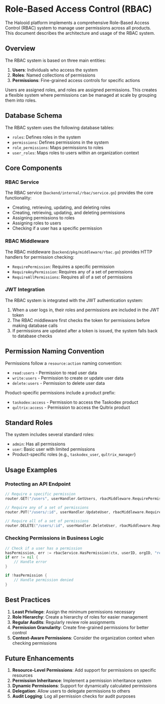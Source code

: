 # Role-Based Access Control (RBAC)

The Halooid platform implements a comprehensive Role-Based Access Control (RBAC) system to manage user permissions across all products. This document describes the architecture and usage of the RBAC system.

## Overview

The RBAC system is based on three main entities:

1. **Users**: Individuals who access the system
2. **Roles**: Named collections of permissions
3. **Permissions**: Fine-grained access controls for specific actions

Users are assigned roles, and roles are assigned permissions. This creates a flexible system where permissions can be managed at scale by grouping them into roles.

## Database Schema

The RBAC system uses the following database tables:

- `roles`: Defines roles in the system
- `permissions`: Defines permissions in the system
- `role_permissions`: Maps permissions to roles
- `user_roles`: Maps roles to users within an organization context

## Core Components

### RBAC Service

The RBAC service (`backend/internal/rbac/service.go`) provides the core functionality:

- Creating, retrieving, updating, and deleting roles
- Creating, retrieving, updating, and deleting permissions
- Assigning permissions to roles
- Assigning roles to users
- Checking if a user has a specific permission

### RBAC Middleware

The RBAC middleware (`backend/pkg/middleware/rbac.go`) provides HTTP handlers for permission checking:

- `RequirePermission`: Requires a specific permission
- `RequireAnyPermission`: Requires any of a set of permissions
- `RequireAllPermissions`: Requires all of a set of permissions

### JWT Integration

The RBAC system is integrated with the JWT authentication system:

1. When a user logs in, their roles and permissions are included in the JWT token
2. The RBAC middleware first checks the token for permissions before making database calls
3. If permissions are updated after a token is issued, the system falls back to database checks

## Permission Naming Convention

Permissions follow a `resource:action` naming convention:

- `read:users` - Permission to read user data
- `write:users` - Permission to create or update user data
- `delete:users` - Permission to delete user data

Product-specific permissions include a product prefix:

- `taskodex:access` - Permission to access the Taskodex product
- `qultrix:access` - Permission to access the Qultrix product

## Standard Roles

The system includes several standard roles:

- `admin`: Has all permissions
- `user`: Basic user with limited permissions
- Product-specific roles (e.g., `taskodex_user`, `qultrix_manager`)

## Usage Examples

### Protecting an API Endpoint

```go
// Require a specific permission
router.GET("/users", userHandler.GetUsers, rbacMiddleware.RequirePermission("read:users"))

// Require any of a set of permissions
router.PUT("/users/:id", userHandler.UpdateUser, rbacMiddleware.RequireAnyPermission("write:users", "admin:access"))

// Require all of a set of permissions
router.DELETE("/users/:id", userHandler.DeleteUser, rbacMiddleware.RequireAllPermissions("delete:users", "admin:access"))
```

### Checking Permissions in Business Logic

```go
// Check if a user has a permission
hasPermission, err := rbacService.HasPermission(ctx, userID, orgID, "read:users")
if err != nil {
    // Handle error
}

if !hasPermission {
    // Handle permission denied
}
```

## Best Practices

1. **Least Privilege**: Assign the minimum permissions necessary
2. **Role Hierarchy**: Create a hierarchy of roles for easier management
3. **Regular Audits**: Regularly review role assignments
4. **Permission Granularity**: Create fine-grained permissions for better control
5. **Context-Aware Permissions**: Consider the organization context when checking permissions

## Future Enhancements

1. **Resource-Level Permissions**: Add support for permissions on specific resources
2. **Permission Inheritance**: Implement a permission inheritance system
3. **Dynamic Permissions**: Support for dynamically calculated permissions
4. **Delegation**: Allow users to delegate permissions to others
5. **Audit Logging**: Log all permission checks for audit purposes
